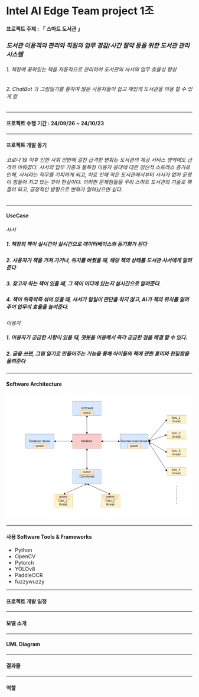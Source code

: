# Intel AI Edge Team project 1조

#### 프로젝트 주제 : 「 스마트 도서관 」 
### *도서관 이용객의 편리와 직원의 업무 경감/시간 절약 등을 위한 도서관 관리 시스템*


######                   1. 책장에 꽂혀있는 책을 자동적으로 관리하여 도서관의 사서의 업무 효율성 향상
######                   2. ChatBot 과 그림일기를 통하여 많은 사용자들이 쉽고 재밌게 도서관을 이용 할 수 있게 함

---
#### 프로젝트 수행 기간 : 24/09/26 ~ 24/10/23

---
#### 프로젝트 개발 동기 
###### 코로나 19 이후 인한 사회 전반에 걸친 급격한 변화는 도서관의 제공 서비스 영역에도 급격히 이뤄졌다. 사서의 업무 가중과 불특정 이용자 응대에 대한 정신적 스트레스 증가로 인해, 사서라는 직무를 기피하게 되고, 이로 인해 작은 도서관에서부터 사서가 없어 운영이 힘들어 지고 있는 것이 현실이다. 이러한 문제점들을 우리 스마트 도서관의 기술로 해결이 되고, 긍정적인 방향으로 변화가 일어났으면 싶다.
---
#### UseCase
*사서*
##### 1. 책장의 책이 실시간이 실시간으로 데이터베이스와 동기화가 된다
##### 2. 사용자가 책을 가져 가거나, 위치를 바꿨을 때, 해당 책의 상태를 도서관 사서에게 알려준다
##### 3. 찾고자 하는 책이 있을 때, 그 책이 어디에 있는지 실시간으로 알려준다.
##### 4. 책이 뒤죽박죽 섞여 있을 때, 사서가 일일이 판단을 하지 않고, AI가 책의 위치를 알려주어 업무의 효율을 높여준다.

*이용자*
##### 1. 이용자가 궁금한 사항이 있을 때, 챗봇을 이용해서 즉각 궁금한 점을 해결 할 수 있다.
##### 2. 글을 쓰면, 그림 일기로 만들어주는 기능을 통해 아이들의 책에 관한 흥미와 친밀함을 올려준다
---
#### Software Architecture
![SW_Architecture](./sw_architecture.bmp)

---
#### 사용 Software Tools & Frameworks 
* Python
* OpenCV
* Pytorch
* YOLOv8
* PaddleOCR
* fuzzywuzzy
---
#### 프로젝트 개발 일정
---
#### 모델 소개
---
#### UML Diagram
---
#### 결과물
---
#### 역할
